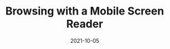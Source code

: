 ---
date: 2021-10-05
publisher: tetralogical
tags:
  - accessibility
  - user-agents
target_url: https://tetralogical.com/blog/2021/10/05/browsing-with-a-mobile-screen-reader/
title: Browsing with a Mobile Screen Reader
---
